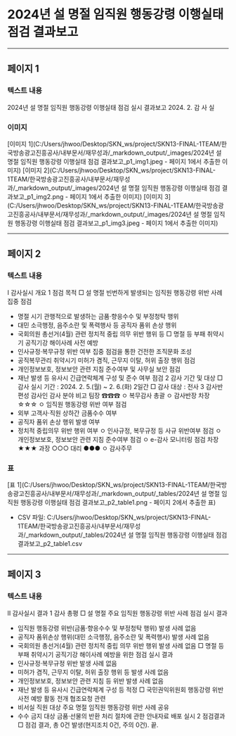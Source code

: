 # 2024년 설 명절 임직원 행동강령 이행실태 점검 결과보고

---

## 페이지 1
### 텍스트 내용
2024년 설 명절 임직원 행동강령 
이행실태 점검 실시 결과보고
2024. 2.
감  사  실
### 이미지
[이미지 1](C:/Users/jhwoo/Desktop/SKN_ws/project/SKN13-FINAL-1TEAM/한국방송광고진흥공사/내부문서/재무성과/_markdown_output/_images/2024년 설 명절 임직원 행동강령 이행실태 점검 결과보고_p1_img1.jpeg - 페이지 1에서 추출한 이미지)
[이미지 2](C:/Users/jhwoo/Desktop/SKN_ws/project/SKN13-FINAL-1TEAM/한국방송광고진흥공사/내부문서/재무성과/_markdown_output/_images/2024년 설 명절 임직원 행동강령 이행실태 점검 결과보고_p1_img2.png - 페이지 1에서 추출한 이미지)
[이미지 3](C:/Users/jhwoo/Desktop/SKN_ws/project/SKN13-FINAL-1TEAM/한국방송광고진흥공사/내부문서/재무성과/_markdown_output/_images/2024년 설 명절 임직원 행동강령 이행실태 점검 결과보고_p1_img3.jpeg - 페이지 1에서 추출한 이미지)

---

## 페이지 2
### 텍스트 내용
Ⅰ
 감사실시 개요
 1  점검 목적
 □ 설 명절 빈번하게 발생되는 임직원 행동강령 위반 사례 집중 점검
   - 명절 시기 관행적으로 발생하는 금품·향응수수 및 부정청탁 행위
   - 대민 소극행정, 음주소란 및 폭력행사 등 공직자 품위 손상 행위
   - 국회의원 총선거(4월) 관련 정치적 중립 의무 위반 행위 등
 □ 명절 등 부패 취약시기 공직기강 해이사례 사전 예방
   - 인사규정·복무규정 위반 여부 집중 점검을 통한 건전한 조직문화 조성
   - 공직복무관리 취약시기 미허가 겸직, 근무지 이탈, 허위 출장 행위 점검
   - 개인정보보호, 정보보안 관련 지침 준수여부 및 사무실 보안 점검
   - 재난 발생 등 유사시 긴급연락체계 구성 및 준수 여부 점검
 2  감사 기간 및 대상 
 □ 감사 실시 기간 : 2024. 2. 5.(월) ~ 2. 6.(화) 2일간
 □ 감사 대상 : 전사
 3  감사반 편성
감사인
감사 분야
비고
팀장 ☎☎☎
ㅇ 복무감사 총괄
ㅇ 감사반장
차장 ☆☆☆
ㅇ 임직원 행동강령 위반 여부 점검
  - 외부 고객사·직원 상하간 금품수수 여부
  - 공직자 품위 손상 행위 발생 여부
  - 정치적 중립의무 위반 행위 여부
ㅇ 인사규정, 복무규정 등 사규 위반여부 점검
ㅇ 개인정보보호, 정보보안 관련 지침 준수여부 점검
ㅇ e-감사 모니터링 점검
차장 ★★★
과장 ○○○
대리 ●●●
ㅇ 감사주무
### 표
[표 1](C:/Users/jhwoo/Desktop/SKN_ws/project/SKN13-FINAL-1TEAM/한국방송광고진흥공사/내부문서/재무성과/_markdown_output/_tables/2024년 설 명절 임직원 행동강령 이행실태 점검 결과보고_p2_table1.png - 페이지 2에서 추출한 표)
- CSV 파일: C:/Users/jhwoo/Desktop/SKN_ws/project/SKN13-FINAL-1TEAM/한국방송광고진흥공사/내부문서/재무성과/_markdown_output/_tables/2024년 설 명절 임직원 행동강령 이행실태 점검 결과보고_p2_table1.csv

---

## 페이지 3
### 텍스트 내용
Ⅱ
 감사실시 결과
 1  감사 총평
 □ 설 명절 주요 임직원 행동강령 위반 사례 점검 실시 결과
   - 임직원 행동강령 위반(금품·향응수수 및 부정청탁 행위) 발생 사례 없음
   - 공직자 품위손상 행위(대민 소극행정, 음주소란 및 폭력행사) 발생 사례 없음
   - 국회의원 총선거(4월) 관련 정치적 중립 의무 위반 행위 발생 사례 없음
 □ 명절 등 부패 취약시기 공직기강 해이사례 예방을 위한 점검 실시 결과
   - 인사규정·복무규정 위반 발생 사례 없음
   - 미허가 겸직, 근무지 이탈, 허위 출장 행위 등 발생 사례 없음
   - 개인정보보호, 정보보안 관련 지침 등 위반 발생 사례 없음
   - 재난 발생 등 유사시 긴급연락체계 구성 등 적정
 □ 국민권익위원회 행동강령 위반 사전 예방 활동 전개 협조요청 관련
   - 비서실 직원 대상 주요 명절 임직원 행동강령 위반 사례 공유
   - 수수 금지 대상 금품·선물의 반환 처리 절차에 관한 안내자료 배포 실시
 2  점검결과
 □ 점검 결과, 총 0건 발생(현지조치 0건, 주의 0건).  끝.